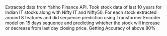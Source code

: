 Extracted data from Yahho Finance API. 
Took stock data of last 10 years for Indian IT stocks along with Nifty IT and Nifty50. For each stock extracted around 8 features and did sequence prediction using Transformer Encoder model on 15 days sequence and predicting whteher the stock will increase or decrease from last day closing price.
Getting Accuracy of above 80%
